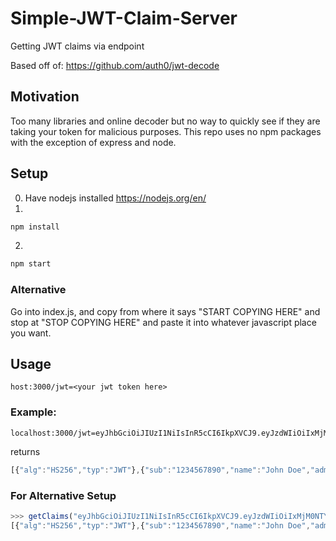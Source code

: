 # Simple-JWT-Claim-Server
Getting JWT claims via endpoint

Based off of: https://github.com/auth0/jwt-decode

## Motivation

Too many libraries and online decoder but no way to quickly see if they are taking your token for malicious purposes. This repo uses no npm packages with the exception of express and node.

## Setup
0. Have nodejs installed https://nodejs.org/en/
1. 
```javascript
npm install
```
2.
```javascript
npm start
```
### Alternative
Go into index.js, and copy from where it says "START COPYING HERE" and stop at "STOP COPYING HERE" and paste it into whatever javascript place you want.

## Usage
```
host:3000/jwt=<your jwt token here>
```
### Example:
```
localhost:3000/jwt=eyJhbGciOiJIUzI1NiIsInR5cCI6IkpXVCJ9.eyJzdWIiOiIxMjM0NTY3ODkwIiwibmFtZSI6IkpvaG4gRG9lIiwiYWRtaW4iOnRydWV9.TJVA95OrM7E2cBab30RMHrHDcEfxjoYZgeFONFh7HgQ
```
returns
``` javascript
[{"alg":"HS256","typ":"JWT"},{"sub":"1234567890","name":"John Doe","admin":true}]
```
### For Alternative Setup
```javascript
>>> getClaims("eyJhbGciOiJIUzI1NiIsInR5cCI6IkpXVCJ9.eyJzdWIiOiIxMjM0NTY3ODkwIiwibmFtZSI6IkpvaG4gRG9lIiwiYWRtaW4iOnRydWV9.TJVA95OrM7E2cBab30RMHrHDcEfxjoYZgeFONFh7HgQ")
[{"alg":"HS256","typ":"JWT"},{"sub":"1234567890","name":"John Doe","admin":true}]
```
